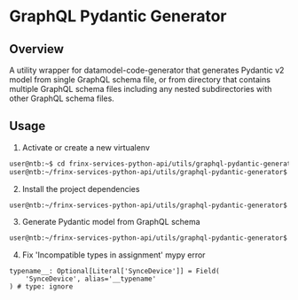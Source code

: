 # GraphQL Pydantic Generator

## Overview

A utility wrapper for datamodel-code-generator that generates Pydantic v2 model from single GraphQL schema file, or 
from directory that contains multiple GraphQL schema files including any nested subdirectories with other GraphQL
schema files.

## Usage

1. Activate or create a new virtualenv
```bash
user@ntb:~$ cd frinx-services-python-api/utils/graphql-pydantic-generator
user@ntb:~/frinx-services-python-api/utils/graphql-pydantic-generator$ poetry env use 3.10
```

2. Install the project dependencies
```bash
user@ntb:~/frinx-services-python-api/utils/graphql-pydantic-generator$ poetry install
```

3. Generate Pydantic model from GraphQL schema
```bash
user@ntb:~/frinx-services-python-api/utils/graphql-pydantic-generator$ poetry run generate --input_path ~/topology-discovery/topology_discovery/api/graphql/schemas/ --output_path ~/frinx-services-python-api/topology-discovery/python/frinx_api/topology_discovery/__init__.py
```

4. Fix 'Incompatible types in assignment' mypy error
```example
typename__: Optional[Literal['SynceDevice']] = Field(
    'SynceDevice', alias='__typename'
) # type: ignore
```